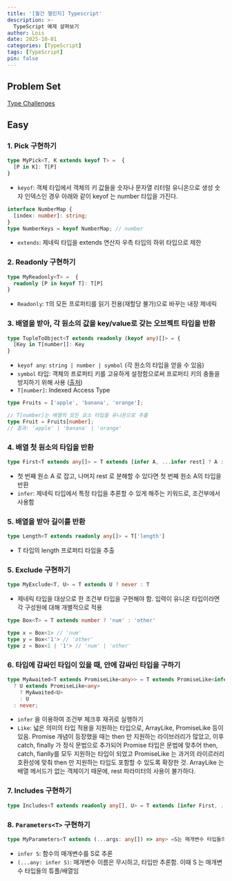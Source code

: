 ```yaml
---
title: '[월간 챌린지] Typescript'
description: >-
  TypeScript 예제 살펴보기
author: Lois
date: 2025-10-01
categories: [TypeScript]
tags: [TypeScript]
pin: false
---
```


## Problem Set
[Type Challenges](https://github.com/type-challenges)

## Easy
### 1. Pick 구현하기
```ts
type MyPick<T, K extends keyof T> =  {
  [P in K]: T[P]
}
```

- `keyof`: 객체 타입에서 객체의 키 값들을 숫자나 문자열 리터럴 유니온으로 생성 
숫자 인덱스인 경우 아래와 같이 keyof 는 number 타입을 가진다.

```ts
interface NumberMap {
  [index: number]: string;
}
type NumberKeys = keyof NumberMap; // number
```

- `extends`: 제네릭 타입을 extends 연산자 우측 타입의 하위 타입으로 제한


### 2. Readonly 구현하기
```ts
type MyReadonly<T> =  {
  readonly [P in keyof T]: T[P]
}
```
- `Readonly`: `T`의 모든 프로퍼티를 읽기 전용(재할당 불가)으로 바꾸는 내장 제네릭

### 3. 배열을 받아, 각 원소의 값을 key/value로 갖는 오브젝트 타입을 반환
```ts
type TupleToObject<T extends readonly (keyof any)[]> = {
  [Key in T[number]]: Key
}
```

- `keyof any`: `string | number | symbol` (각 원소의 타입을 얻을 수 있음)
- `symbol` 타입: 객체의 프로퍼티 키를 고유하게 설정함으로써 프로퍼티 키의 충돌을 방지하기 위해 사용 ([출처](https://inpa.tistory.com/entry/JS-📚-자료형-Symbol-🚩-정리))
- `T[number]`: Indexed Access Type

```ts
type Fruits = ['apple', 'banana', 'orange'];

// T[number]는 배열의 모든 요소 타입을 유니온으로 추출
type Fruit = Fruits[number];
// 결과: 'apple' | 'banana' | 'orange'
```

### 4. 배열 첫 원소의 타입을 반환
```ts
type First<T extends any[]> = T extends [infer A, ...infer rest] ? A : never

```
- 첫 번째 원소 A 로 잡고, 나머지 rest 로 분해할 수 있다면 첫 번째 원소 A의 타입을 반환
- `infer`: 제네릭 타입에서 특정 타입을 추론할 수 있게 해주는 키워드로, 조건부에서 사용함

### 5. 배열을 받아 길이를 반환
```ts
type Length<T extends readonly any[]> = T['length']
```
- T 타입의 length 프로퍼티 타입을 추출

### 5. Exclude 구현하기
```ts
type MyExclude<T, U> = T extends U ? never : T
```
- 제네릭 타입을 대상으로 한 조건부 타입을 구현해야 함. 입력이 유니온 타입이라면 각 구성원에 대해 개별적으로 적용

```ts
type Box<T> = T extends number ? 'num' : 'other'

type x = Box<1> // 'num'
type y = Box<'1'> // 'other'
type z = Box<1 | '1'> // 'num' | 'other'
```

### 6. 타입에 감싸인 타입이 있을 때, 안에 감싸인 타입을 구하기
```ts
type MyAwaited<T extends PromiseLike<any>> = T extends PromiseLike<infer U>
  ? U extends PromiseLike<any>
    ? MyAwaited<U>
    : U
  : never;
```
- `infer` 을 이용하여 조건부 체크후 재귀로 실행하기
- `Like`: 넓은 의미의 타입 적용을 지원하는 타입으로, ArrayLike, PromiseLike 등이 있음.
Promise 개념이 등장했을 때는 then 만 지원하는 라이브러리가 많았고, 이후 catch, finally 가 정식 문법으로 추가되어 Promise 타입은 문법에 맞추어 then, catch, fianlly를 모두 지원하는 타입이 되었고
PromiseLike 는 과거의 라이르러리 호환성에 맞춰 then 만 지원하는 타입도 포함할 수 있도록 확장한 것. ArrayLike 는 배열 메서드가 없는 객체이기 때문에, rest 파라미터의 사용이 불가하다. 

### 7. Includes 구현하기
```ts
type Includes<T extends readonly any[], U> = T extends [infer First, ...infer Rest] ? Equal<First, U> extends true ? true : Includes<Rest, U> : false
```

### 8. `Parameters<T>` 구현하기
```ts
type MyParameters<T extends (...args: any[]) => any> =S는 매개변수 타입들의 튜플/배열

```
- `infer S`: 함수의 매개변수를 S로 추론
- `(...any: infer S)`: 매개변수 이름은 무시하고, 타입만 추론함. 이때 S 는 매개변수 타입들의 튜플/배열임


